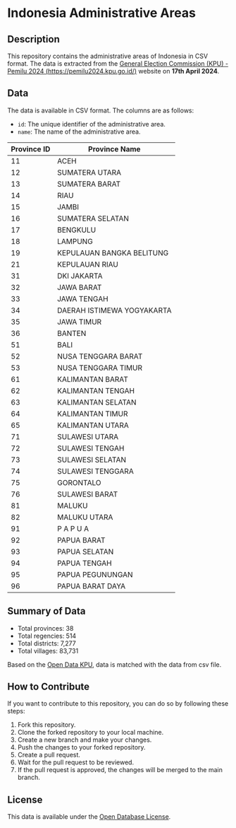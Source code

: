 # Indonesia Administrative Areas

## Description

This repository contains the administrative areas of Indonesia in CSV format. The data is extracted from the [General Election Commission (KPU) - Pemilu 2024 (https://pemilu2024.kpu.go.id/)](https://pemilu2024.kpu.go.id/) website on **17th April 2024**.

## Data

The data is available in CSV format. The columns are as follows:

- `id`: The unique identifier of the administrative area.
- `name`: The name of the administrative area.

| Province ID | Province Name              |
| ----------- | -------------------------- |
| 11          | ACEH                       |
| 12          | SUMATERA UTARA             |
| 13          | SUMATERA BARAT             |
| 14          | RIAU                       |
| 15          | JAMBI                      |
| 16          | SUMATERA SELATAN           |
| 17          | BENGKULU                   |
| 18          | LAMPUNG                    |
| 19          | KEPULAUAN BANGKA BELITUNG  |
| 21          | KEPULAUAN RIAU             |
| 31          | DKI JAKARTA                |
| 32          | JAWA BARAT                 |
| 33          | JAWA TENGAH                |
| 34          | DAERAH ISTIMEWA YOGYAKARTA |
| 35          | JAWA TIMUR                 |
| 36          | BANTEN                     |
| 51          | BALI                       |
| 52          | NUSA TENGGARA BARAT        |
| 53          | NUSA TENGGARA TIMUR        |
| 61          | KALIMANTAN BARAT           |
| 62          | KALIMANTAN TENGAH          |
| 63          | KALIMANTAN SELATAN         |
| 64          | KALIMANTAN TIMUR           |
| 65          | KALIMANTAN UTARA           |
| 71          | SULAWESI UTARA             |
| 72          | SULAWESI TENGAH            |
| 73          | SULAWESI SELATAN           |
| 74          | SULAWESI TENGGARA          |
| 75          | GORONTALO                  |
| 76          | SULAWESI BARAT             |
| 81          | MALUKU                     |
| 82          | MALUKU UTARA               |
| 91          | P A P U A                  |
| 92          | PAPUA BARAT                |
| 93          | PAPUA SELATAN              |
| 94          | PAPUA TENGAH               |
| 95          | PAPUA PEGUNUNGAN           |
| 96          | PAPUA BARAT DAYA           |

## Summary of Data

- Total provinces: 38
- Total regencies: 514
- Total districts: 7,277
- Total villages: 83,731

Based on the [Open Data KPU](https://opendatadev.kpu.go.id/sites/default/files/files/586b17812ddadd0fc15fef8c23d77e3e.xlsx&ved=2ahUKEwjm_K2xk8mFAxUWS2cHHbKPBQEQFnoECBYQAQ&usg=AOvVaw29StcWuUbPr2Q8qYZ54C_t), data is matched with the data from csv file.

## How to Contribute

If you want to contribute to this repository, you can do so by following these steps:

1. Fork this repository.
2. Clone the forked repository to your local machine.
3. Create a new branch and make your changes.
4. Push the changes to your forked repository.
5. Create a pull request.
6. Wait for the pull request to be reviewed.
7. If the pull request is approved, the changes will be merged to the main branch.

## License

This data is available under the [Open Database License](https://opendatacommons.org/licenses/odbl/1.0/).
